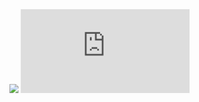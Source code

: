 <img src="https://tryhackme-badges.s3.amazonaws.com/tranvanvu1522004.png"/>
<iframe src="https://tryhackme.com/api/v2/badges/public-profile?userPublicId=2428636" style='border:none;'></iframe>
